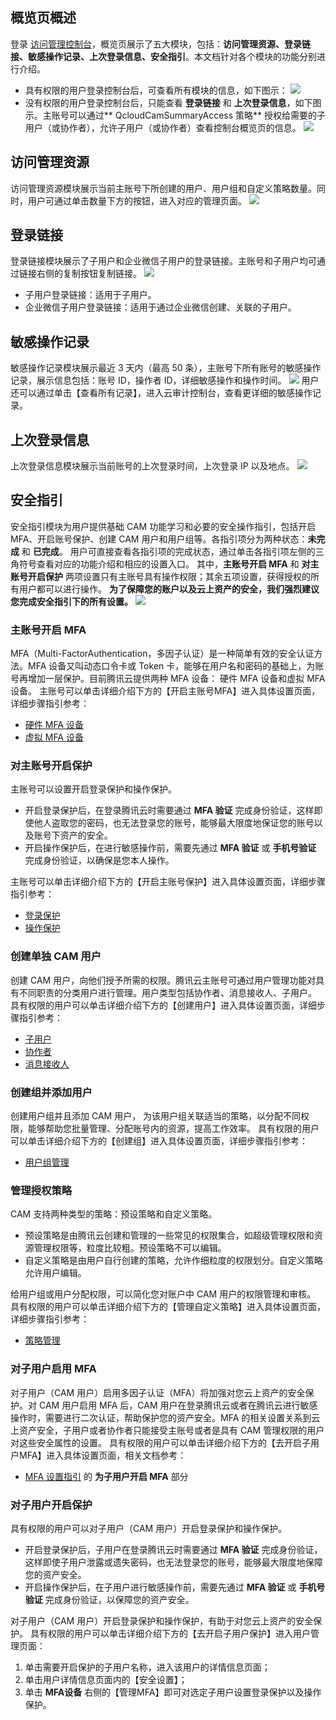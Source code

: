 ## 概览页概述
登录 [访问管理控制台](https://console.cloud.tencent.com/cam)，概览页展示了五大模块，包括：**访问管理资源、登录链接、敏感操作记录、上次登录信息、安全指引**。本文档针对各个模块的功能分别进行介绍。
- 具有权限的用户登录控制台后，可查看所有模块的信息，如下图示：
![](https://main.qcloudimg.com/raw/d435c8e7cf7ed16659b33d73da41fa01.png) 
<a id="authority"></a>
- 没有权限的用户登录控制台后，只能查看 **登录链接** 和 **上次登录信息**，如下图示。主账号可以通过** QcloudCamSummaryAccess 策略** 授权给需要的子用户（或协作者），允许子用户（或协作者）查看控制台概览页的信息。
![](https://main.qcloudimg.com/raw/43041356d65e8f0076f5846d224847b7.png)

## 访问管理资源
访问管理资源模块展示当前主账号下所创建的用户、用户组和自定义策略数量。同时，用户可通过单击数量下方的按钮，进入对应的管理页面。
![](https://main.qcloudimg.com/raw/eb4a27aef033d26e1b5ac2314f6ddf25.png)

## 登录链接
登录链接模块展示了子用户和企业微信子用户的登录链接。主账号和子用户均可通过链接右侧的复制按钮复制链接。
![](https://main.qcloudimg.com/raw/d68b8ed3cfe89966bc1e556a2240edae.png)
- 子用户登录链接：适用于子用户。
- 企业微信子用户登录链接：适用于通过企业微信创建、关联的子用户。

## 敏感操作记录
敏感操作记录模块展示最近 3 天内（最高 50 条），主账号下所有账号的敏感操作记录，展示信息包括：账号 ID，操作者 ID，详细敏感操作和操作时间。
![](https://main.qcloudimg.com/raw/82fdaeb9cb8135c6eef97e64d37db04f.png)
用户还可以通过单击【查看所有记录】，进入云审计控制台，查看更详细的敏感操作记录。

## 上次登录信息
上次登录信息模块展示当前账号的上次登录时间，上次登录 IP 以及地点。
![](https://main.qcloudimg.com/raw/e48475cba7fea457c552c30abba5af92.png)
<a id="more"></a>
## 安全指引
安全指引模块为用户提供基础 CAM 功能学习和必要的安全操作指引，包括开启 MFA、开启账号保护、创建 CAM 用户和用户组等。各指引项分为两种状态：**未完成** 和 **已完成**。
用户可直接查看各指引项的完成状态，通过单击各指引项左侧的三角符号查看对应的功能介绍和相应的设置入口。
其中，**主账号开启 MFA** 和 **对主账号开启保护** 两项设置只有主账号具有操作权限；其余五项设置，获得授权的所有用户都可以进行操作。
**为了保障您的账户以及云上资产的安全，我们强烈建议您完成安全指引下的所有设置。**
![](https://main.qcloudimg.com/raw/8b1276706131c07170af03fcefe54ad0.png)

### 主账号开启 MFA
MFA（Multi-FactorAuthentication，多因子认证）是一种简单有效的安全认证方法。MFA 设备又叫动态口令卡或 Token 卡，能够在用户名和密码的基础上，为账号再增加一层保护。目前腾讯云提供两种 MFA 设备： 硬件 MFA 设备和虚拟 MFA 设备。 
主账号可以单击详细介绍下方的【开启主账号MFA】进入具体设置页面，详细步骤指引参考：
- [硬件 MFA 设备](https://cloud.tencent.com/document/product/378/14520)
- [虚拟 MFA 设备](https://cloud.tencent.com/document/product/378/14498)

### 对主账号开启保护
主账号可以设置开启登录保护和操作保护。
- 开启登录保护后，在登录腾讯云时需要通过 **MFA 验证** 完成身份验证，这样即使他人盗取您的密码，也无法登录您的账号，能够最大限度地保证您的账号以及账号下资产的安全。
- 开启操作保护后，在进行敏感操作前，需要先通过 **MFA 验证** 或 **手机号验证** 完成身份验证，以确保是您本人操作。 

主账号可以单击详细介绍下方的【开启主账号保护】进入具体设置页面，详细步骤指引参考：
- [登录保护](https://cloud.tencent.com/document/product/378/8392)
- [操作保护](https://cloud.tencent.com/document/product/378/10740)

### 创建单独 CAM 用户
创建 CAM 用户，向他们授予所需的权限。腾讯云主账号可通过用户管理功能对具有不同职责的分类用户进行管理。用户类型包括协作者、消息接收人、子用户。 
具有权限的用户可以单击详细介绍下方的【创建用户】进入具体设置页面，详细步骤指引参考：
- [子用户](https://cloud.tencent.com/document/product/598/13674)
- [协作者](https://cloud.tencent.com/document/product/598/13666)
- [消息接收人](https://cloud.tencent.com/document/product/598/13667)

### 创建组并添加用户
创建用户组并且添加 CAM 用户， 为该用户组关联适当的策略，以分配不同权限，能够帮助您批量管理、分配账号内的资源，提高工作效率。
具有权限的用户可以单击详细介绍下方的【创建组】进入具体设置页面，详细步骤指引参考：
- [用户组管理](https://cloud.tencent.com/document/product/598/10599)

### 管理授权策略
CAM 支持两种类型的策略：预设策略和自定义策略。
- 预设策略是由腾讯云创建和管理的一些常见的权限集合，如超级管理权限和资源管理权限等，粒度比较粗。预设策略不可以编辑。
- 自定义策略是由用户自行创建的策略，允许作细粒度的权限划分。自定义策略允许用户编辑。 

给用户组或用户分配权限，可以简化您对账户中 CAM 用户的权限管理和审核。
具有权限的用户可以单击详细介绍下方的【管理自定义策略】进入具体设置页面，详细步骤指引参考：
- [策略管理](https://cloud.tencent.com/document/product/598/10601)

### 对子用户启用 MFA
对子用户（CAM 用户）启用多因子认证（MFA）将加强对您云上资产的安全保护。对 CAM 用户启用 MFA 后，CAM 用户在登录腾讯云或者在腾讯云进行敏感操作时，需要进行二次认证，帮助保护您的资产安全。MFA 的相关设置关系到云上资产安全，子用户或者协作者只能接受主账号或者是具有 CAM 管理权限的用户对这些安全属性的设置。
具有权限的用户可以单击详细介绍下方的【去开启子用户MFA】进入具体设置页面，相关文档参考：
- [MFA 设置指引](https://cloud.tencent.com/document/product/598/14985) 的 **为子用户开启 MFA** 部分

### 对子用户开启保护
具有权限的用户可以对子用户（CAM 用户）开启登录保护和操作保护。
- 开启登录保护后，子用户在登录腾讯云时需要通过 **MFA 验证** 完成身份验证，这样即使子用户泄露或遗失密码，也无法登录您的账号，能够最大限度地保障您的资产安全。
- 开启操作保护后，在子用户进行敏感操作前，需要先通过 **MFA 验证** 或 **手机号验证** 完成身份验证，以保障您的资产安全。

对子用户（CAM 用户）开启登录保护和操作保护，有助于对您云上资产的安全保护。
具有权限的用户可以单击详细介绍下方的【去开启子用户保护】进入用户管理页面：
1. 单击需要开启保护的子用户名称，进入该用户的详情信息页面；
2. 单击用户详情信息页面内的【安全设置】；
3. 单击 **MFA设备** 右侧的【管理MFA】即可对选定子用户设置登录保护以及操作保护。

